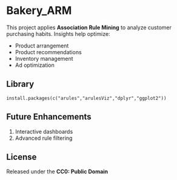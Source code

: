 # Bakery_ARM
This project applies **Association Rule Mining** to analyze customer purchasing habits. Insights help optimize:
- Product arrangement
- Product recommendations
- Inventory management
- Ad optimization

## Library
```install.packages(c("arules","arulesViz","dplyr","ggplot2"))```

## Future Enhancements
1. Interactive dashboards
2. Advanced rule filtering

## License
Released under the **CC0: Public Domain**
